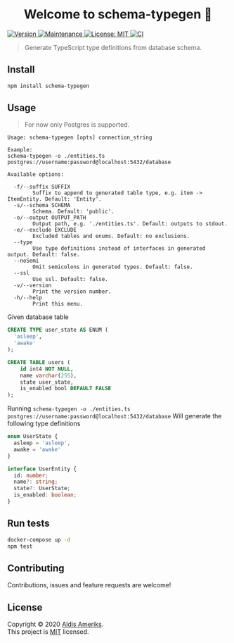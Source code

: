 <h1 align="center">Welcome to schema-typegen 👋</h1>
<p>
  <a href="https://www.npmjs.com/package/schema-typegen" target="_blank">
    <img alt="Version" src="https://img.shields.io/npm/v/schema-typegen.svg">
  </a>
  <a href="https://github.com/aldis-ameriks/schema-typegen/graphs/commit-activity" target="_blank">
    <img alt="Maintenance" src="https://img.shields.io/badge/Maintained%3F-yes-green.svg" />
  </a>
  <a href="https://github.com/aldis-ameriks/schema-typegen/blob/master/LICENSE" target="_blank">
    <img alt="License: MIT" src="https://img.shields.io/github/license/aldis-ameriks/schema-typegen" />
  </a>
    <a href="https://github.com/aldis-ameriks/schema-typegen/workflows/CI/badge.svg" target="_blank">
      <img alt="CI" src="https://github.com/aldis-ameriks/schema-typegen/workflows/CI/badge.svg" />
    </a>
</p>

> Generate TypeScript type definitions from database schema.

## Install

```sh
npm install schema-typegen
```

## Usage
> For now only Postgres is supported.

```
Usage: schema-typegen [opts] connection_string

Example:
schema-typegen -o ./entities.ts postgres://username:password@localhost:5432/database

Available options:

  -f/--suffix SUFFIX
        Suffix to append to generated table type, e.g. item -> ItemEntity. Default: 'Entity'.
  -s/--schema SCHEMA
        Schema. Default: 'public'.
  -o/--output OUTPUT_PATH
        Output path, e.g. './entities.ts'. Default: outputs to stdout.
  -e/--exclude EXCLUDE
        Excluded tables and enums. Default: no exclusions.
  --type
        Use type definitions instead of interfaces in generated output. Default: false.
  --noSemi
        Omit semicolons in generated types. Default: false.
  --ssl
        Use ssl. Default: false.
  -v/--version
        Print the version number.
  -h/--help
        Print this menu.

```

Given database table
```sql
CREATE TYPE user_state AS ENUM (
  'asleep',
  'awake'
);

CREATE TABLE users (
    id int4 NOT NULL,
    name varchar(255),
    state user_state,
    is_enabled bool DEFAULT FALSE
);
```

Running `schema-typegen -o ./entities.ts postgres://username:password@localhost:5432/database`
Will generate the following type definitions
```ts
enum UserState {
  asleep = 'asleep',
  awake = 'awake'
}

interface UserEntity {
  id: number;
  name?: string;
  state?: UserState;
  is_enabled: boolean;
}
```

## Run tests

```sh
docker-compose up -d
npm test
```

## Contributing

Contributions, issues and feature requests are welcome!

## License

Copyright © 2020 [Aldis Ameriks](https://github.com/aldis-ameriks).<br />
This project is [MIT](https://github.com/aldis-ameriks/schema-typegen/blob/master/LICENSE) licensed.

